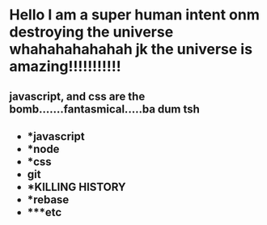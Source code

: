 <html>
<h1> Hello I am a super human intent onm destroying the universe whahahahahahah jk the universe is amazing!!!!!!!!!!!</h1>
<h2>javascript, and css are the bomb.......fantasmical.....ba dum tsh<h2>
<ul>
<li>*javascript</li>
<li>*node</li>
<li>*css</li>
<li>git</li>
<li>*KILLING HISTORY</li>
<li>*rebase</li>
<li>***etc</li>
</ul>
</html>

